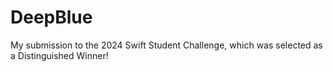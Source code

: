 # DeepBlue
My submission to the 2024 Swift Student Challenge, which was selected as a Distinguished Winner!
